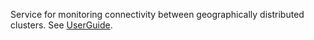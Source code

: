 Service for monitoring connectivity between geographically distributed clusters.
See [UserGuide](/paas-geo-monitor/docs/UserGuide.md).